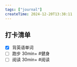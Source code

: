 ```yaml
---
tags: ["journal"]
createTime: 2024-12-20T13:38:11
---
```

## 打卡清单

- [x] 背英语单词 
- [ ] 跑步 30min+ #健身
- [ ] 阅读 30min+ #阅读